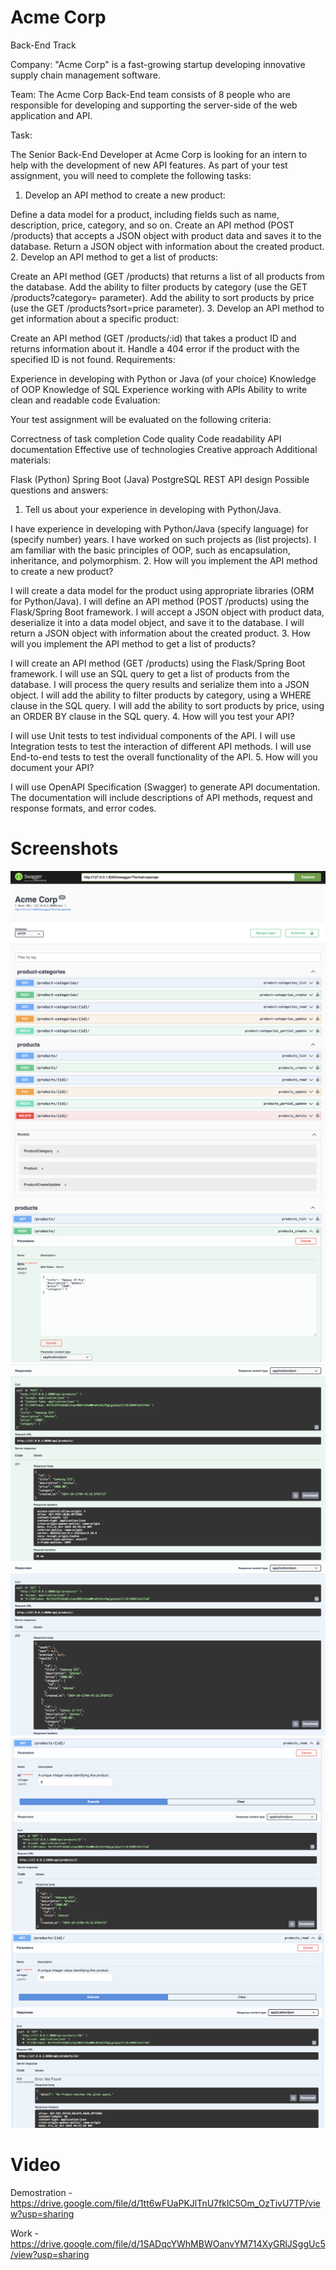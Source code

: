 # Acme Corp

Back-End Track

Company: "Acme Corp" is a fast-growing startup developing innovative supply chain management software.

Team: The Acme Corp Back-End team consists of 8 people who are responsible for developing and supporting the server-side of the web application and API.

Task:

The Senior Back-End Developer at Acme Corp is looking for an intern to help with the development of new API features. As part of your test assignment, you will need to complete the following tasks:

1. Develop an API method to create a new product:

Define a data model for a product, including fields such as name, description, price, category, and so on.
Create an API method (POST /products) that accepts a JSON object with product data and saves it to the database.
Return a JSON object with information about the created product.
2. Develop an API method to get a list of products:

Create an API method (GET /products) that returns a list of all products from the database.
Add the ability to filter products by category (use the GET /products?category= parameter).
Add the ability to sort products by price (use the GET /products?sort=price parameter).
3. Develop an API method to get information about a specific product:

Create an API method (GET /products/:id) that takes a product ID and returns information about it.
Handle a 404 error if the product with the specified ID is not found.
Requirements:

Experience in developing with Python or Java (of your choice)
Knowledge of OOP
Knowledge of SQL
Experience working with APIs
Ability to write clean and readable code
Evaluation:

Your test assignment will be evaluated on the following criteria:

Correctness of task completion
Code quality
Code readability
API documentation
Effective use of technologies
Creative approach
Additional materials:

Flask (Python)
Spring Boot (Java)
PostgreSQL
REST API design
Possible questions and answers:

1. Tell us about your experience in developing with Python/Java.

I have experience in developing with Python/Java (specify language) for (specify number) years.
I have worked on such projects as (list projects).
I am familiar with the basic principles of OOP, such as encapsulation, inheritance, and polymorphism.
2. How will you implement the API method to create a new product?

I will create a data model for the product using appropriate libraries (ORM for Python/Java).
I will define an API method (POST /products) using the Flask/Spring Boot framework.
I will accept a JSON object with product data, deserialize it into a data model object, and save it to the database.
I will return a JSON object with information about the created product.
3. How will you implement the API method to get a list of products?

I will create an API method (GET /products) using the Flask/Spring Boot framework.
I will use an SQL query to get a list of products from the database.
I will process the query results and serialize them into a JSON object.
I will add the ability to filter products by category, using a WHERE clause in the SQL query.
I will add the ability to sort products by price, using an ORDER BY clause in the SQL query.
4. How will you test your API?

I will use Unit tests to test individual components of the API.
I will use Integration tests to test the interaction of different API methods.
I will use End-to-end tests to test the overall functionality of the API.
5. How will you document your API?

I will use OpenAPI Specification (Swagger) to generate API documentation.
The documentation will include descriptions of API methods, request and response formats, and error codes.
# Screenshots

![Main 1](/screenshots/main.png)
![Main 2](/screenshots/main2.png)
![Create Product Request](/screenshots/create-product-request.png)
![Create Product Response](/screenshots/create-product-response.png)
![List of Products](/screenshots/list-of-products.png)
![Product Detail](/screenshots/product-detail.png)
![Product Detail Not Found](/screenshots/product-detail-not-found.png)


# Video

Demostration - https://drive.google.com/file/d/1tt6wFUaPKJlTnU7fklC5Om_OzTivU7TP/view?usp=sharing

Work - https://drive.google.com/file/d/1SADqcYWhMBWOanvYM714XyGRlJSggUc5/view?usp=sharing